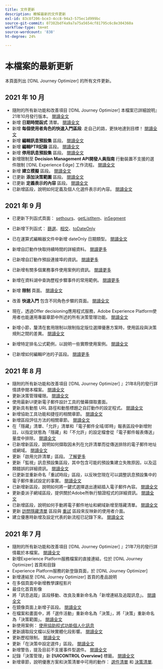 ```yaml
---
title: 文件更新
description: 瞭解最新的文件更新
exl-id: 83c8f206-bce3-4cc8-94a3-575ec1d999bc
source-git-commit: 07382bdf4a9a7a75a5654cf81795c6c8e304360a
workflow-type: tm+mt
source-wordcount: '838'
ht-degree: 24%

---
```


# 本檔案的最新更新

本頁面列出 [!DNL Journey Optimizer] 的所有文件更新。


## 2021 年 10 月

* 隨附的所有新功能和改善項目 [!DNL Journey Optimizer] 本檔案已詳細說明』21年10月發行版本。 [閱讀全文](release-notes.md)
* 新增 **日期時間函式** 清單。 [閱讀全文](personalization/functions/dates.md)
* 新增 **每個使用者角色的快速入門區段**. 走自己的路，更快地達到目標！ [閱讀全文](quick-start.md)
* 新增 **編輯訊息預設集** 區段。 [閱讀全文](configuration/message-presets.md#edit-message-preset)
* 新增 **編輯PTR記錄** 區段。 [閱讀全文](configuration/ptr-records.md#edit-ptr-record)
* 新增 **停用訊息預設集** 區段。 [閱讀全文](configuration/message-presets.md#edit-message-preset#deactivate-preset)
* 新增限制至 **Decision Management API開發人員指南** 行動裝置不支援的選件限制 [!DNL Experience Edge] 工作流程。 [閱讀全文](offers/api-reference/offers-api/personalized-offers/create.md#limitations)
* 新增 **建立模擬** 區段。 [閱讀全文](offers/offer-activities/simulation.md)
* 已更新 **添加決策範圍** 區段。 [閱讀全文](offers/offer-activities/create-offer-activities.md#add-decision-scopes)
* 已更新 **定義表示的內容** 區段。 [閱讀全文](offers/offer-library/creating-personalized-offers.md#content)
* 已新增區段，說明如何定義及個人化選件表示的內容。 [閱讀全文](offers/offer-library/creating-personalized-offers.md#content)

## 2021 年 9 月

* 已更新下列函式頁面： [sethours](https://experienceleague.adobe.com/docs/journeys/using/building-advanced-conditions-journeys/main-functions-journey/date/functionsethours.html)、[getListItem](https://experienceleague.adobe.com/docs/journeys/using/building-advanced-conditions-journeys/main-functions-journey/list/functiongetlistitem.html)、[inSegment](https://experienceleague.adobe.com/docs/journeys/using/building-advanced-conditions-journeys/main-functions-journey/adobe-experience-platform/functioninsegment.html)

* 已新增下列函式： [篩選](https://experienceleague.adobe.com/docs/journeys/using/building-advanced-conditions-journeys/main-functions-journey/list/functionfilter.html)、[相交](https://experienceleague.adobe.com/docs/journeys/using/building-advanced-conditions-journeys/main-functions-journey/list/functiontintersect.html)、[toDateOnly](https://experienceleague.adobe.com/docs/journeys/using/building-advanced-conditions-journeys/main-functions-journey/conversion/functiontodateonly.html)

* 已在運算式編輯器文件中新增 dateOnly 日期類型。 [閱讀全文](https://experienceleague.adobe.com/docs/journeys/using/building-advanced-conditions-journeys/syntax/data-types.html?lang=en)

* 新增自訂動作快取持續時間的詳細資料。 [閱讀更多](datasource/external-data-sources.md#section_wjp_nl5_nhb)

* 已新增自訂動作預設連接埠的資訊。 [閱讀更多](action/about-custom-action-configuration.md#url-configuration)

* 已新增有關多個業務事件使用案例的資訊。 [閱讀更多](event/about-creating-business.md#multiple-business-events)

* 新增在資料湖中查詢歷程步驟事件的常用範例。 [閱讀更多](reports/query-examples.md)

* 新增 **限制** 頁面。 [閱讀全文](limitations.md)

* 改善 **快速入門** 包含不同角色步驟的頁面。 [閱讀全文](quick-start.md)

* 現在，透過Offer decisioning應用程式服務，Adobe Experience Platform使用者也能運用專屬章節中所述的所有決策管理功能。 [閱讀全文](offers/get-started/starting-offer-decisioning.md)

* 新增小節，釐清在套用限制以限制指定版位選擇優惠方案時，使用區段與決策規則之間的差異。 [閱讀全文](offers/offer-activities/create-offer-activities.md#segments-vs-decision-rules)

* 新增特定排名公式範例，以說明一些實際使用案例。 [閱讀全文](offers/offer-library/create-ranking-formulas.md#ranking-formula-examples)

* 已新增如何編輯IP池的子區段。 [閱讀更多](configuration/ip-pools.md#edit-ip-pool)

## 2021 年 8 月

* 隨附的所有新功能和改善項目 [!DNL Journey Optimizer] 』21年8月的發行詳情請參閱本檔案。 [閱讀全文](release-notes.md)
* 更新決策管理權限。 [閱讀全文](administration/ootb-product-profiles.md)
* 使用最新UI更新電子郵件設計工具的螢幕擷取畫面。
* 更新具有動態 URL 路徑和動態標題之自訂動作的設定程式。 [閱讀全文](action/about-custom-action-configuration.md#url-configuration)
* 新增協助工具功能和捷徑的相關章節。 [閱讀全文](user-interface.md#accessibility)
* 新增區段評估方法的相關章節。 [閱讀全文](segment/about-segments.md#evaluation-method-in-journey-optimizer)
* 在「隱藏」清單、「允許」清單和「電子郵件全域/即時」報表區段中新增附註，以指定狀態為「隱藏」和「不允許」的設定檔會從「電子郵件報表傳送」量度中排除。 [閱讀全文](reports/email-global-report.md)
* 已新增新區段，說明如何擷取因未列在允許清單而從傳送排除的電子郵件地址或網域。 [閱讀全文](allow-list.md#reporting)
* 更新「啟用允許清單」區段。 [了解更多](allow-list.md#enable-allow-list)
* 更新「監視」訊息預設集區段，其中包含可能的預設集建立失敗原因，以及這類錯誤的詳細資訊。 [閱讀全文](configuration/message-presets.md#monitor-message-presets)
* 已更新並重新命名「重試時段」區段，以反映您現在可以調整訊息預設集中的電子郵件重試設定的事實。 [閱讀全文](configuration/retries.md#retry-duration)
* 已新增新區段，說明如何將一鍵式選擇退出連結插入電子郵件內容。 [閱讀全文](message-tracking.md#one-click-opt-out-link)
* 更新委派子網域區段，提供關於Adobe所執行驗證程式的詳細資訊。 [閱讀全文](configuration/delegate-subdomain.md#subdomain-validation)
* 已新增區段，說明如何手動將電子郵件地址和網域新增至隱藏清單。 [閱讀全文](configuration/manage-suppression-list.md#add-addresses-and-domains)
* 更新 [訪問隱藏清單](configuration/manage-suppression-list.md#access-suppression-list) 區段與 [重試](configuration/retries.md) 區段來反映新的使用者介面。
* 建立優惠時新增及設定代表的新流程已記錄下來。 [閱讀全文](offers/offer-library/creating-personalized-offers.md#representations)


## 2021 年 7 月

* 隨附的所有新功能和改善項目 [!DNL Journey Optimizer] 』21年7月的發行詳情載於本檔案。 [閱讀全文](release-notes.md)
* 新增Experience Platform服務檔案的直接連結，位於 [!DNL Journey Optimizer] 首頁和目錄
* Experience Platform服務的新登錄頁面，於 [!DNL Journey Optimizer]
* 新增連結至 [!DNL Journey Optimizer] 首頁的產品說明
* 在多個頁面中新增教學課程影片
* 最佳化首頁影像
* 將「訊息追蹤」區段移動、改良及重新命名為「新增連結及追蹤訊息」。 [閱讀全文](message-tracking.md)
* 在鏡像頁面上新增子區段。 [閱讀全文](message-tracking.md#mirror-page)
* 在檔案和畫面中，將「選件活動」重新命名為「決策」，將「決策」重新命名為「決策範圍」。 [閱讀全文](offers/get-started/starting-offer-decisioning.md)
* 新使用案例： [使用協助程式功能個人化訊息](personalization/personalization-use-case-helper-functions.md)
* 更新讀取段文檔以反映實體化段影響。 [閱讀全文](building-journeys/read-segment.md)
* 更新歷程限制。 [閱讀全文](limitations.md)
* 更新「在決策中設定選件」區段。 [閱讀全文](offers/offer-activities/configure-offer-selection.md)
* 新增警告，提及目前不支援事件型選件。 [閱讀全文](offers/offer-library/creating-personalized-offers.md#eligibility)
* 記錄「決策管理」新 **[!UICONTROL Overview]** 標籤。 [閱讀全文](offers/get-started/user-interface.md#overview)
* 新增章節，說明優惠方案和決策清單中可用的動作： [選件清單](offers/offer-library/creating-personalized-offers.md#offer-list) 和 [決策清單](offers/offer-activities/create-offer-activities.md#decision-list).
